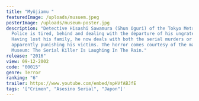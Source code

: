 ```yaml
---
title: "Myûjiamu "
featuredImage: /uploads/musuem.jpeg
posterImage: /uploads/museum-poster.jpg
description: "Detective Hisashi Sawamura (Shun Oguri) of the Tokyo Metropolitan
  Police is tired, behind and dealing with the departure of his ungrateful wife.
  Having lost his family, he now deals with both the serial murders or who is
  apparently punishing his victims. The horror comes courtesy of the manga,
  Museum: The Serial Killer Is Laughing In The Rain."
release: "2016"
view: 09-12-2002
code: "00015"
genre: Terror
ranking: "6"
trailer: https://www.youtube.com/embed/npHVfABJfE
tags: '["Crimen", "Asesino Serial", "Japon"]'
---
```

